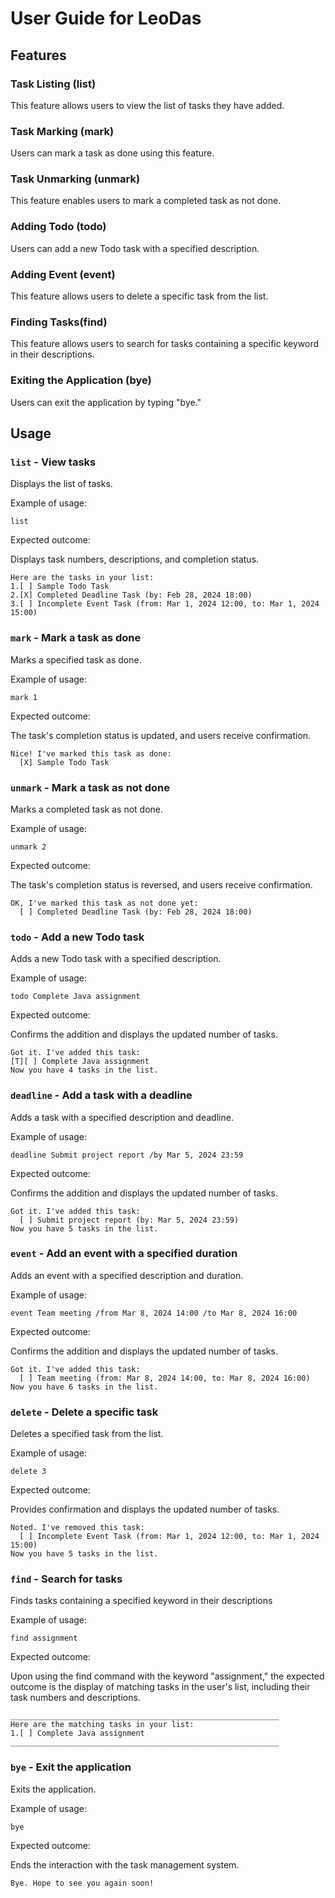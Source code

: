 # User Guide for LeoDas

## Features 

### Task Listing (list)

This feature allows users to view the list of tasks they have added.

### Task Marking (mark)

Users can mark a task as done using this feature.

### Task Unmarking (unmark)

This feature enables users to mark a completed task as not done.

### Adding Todo (todo)

Users can add a new Todo task with a specified description.

### Adding Event (event)

This feature allows users to delete a specific task from the list.

### Finding Tasks(find)

This feature allows users to search for tasks containing a specific keyword in their descriptions.

### Exiting the Application (bye)

Users can exit the application by typing "bye."

## Usage

### `list` - View tasks

Displays the list of tasks.

Example of usage: 

`list`

Expected outcome:

Displays task numbers, descriptions, and completion status.

```
Here are the tasks in your list:
1.[ ] Sample Todo Task
2.[X] Completed Deadline Task (by: Feb 28, 2024 18:00)
3.[ ] Incomplete Event Task (from: Mar 1, 2024 12:00, to: Mar 1, 2024 15:00)

```

### `mark` - Mark a task as done

Marks a specified task as done.

Example of usage: 

`mark 1`

Expected outcome:

The task's completion status is updated, and users receive confirmation.

```
Nice! I've marked this task as done:
  [X] Sample Todo Task
```

### `unmark` - Mark a task as not done

Marks a completed task as not done.

Example of usage: 

`unmark 2`

Expected outcome:

The task's completion status is reversed, and users receive confirmation.

```
OK, I've marked this task as not done yet:
  [ ] Completed Deadline Task (by: Feb 28, 2024 18:00)
```

### `todo` - Add a new Todo task

Adds a new Todo task with a specified description.

Example of usage: 

`todo Complete Java assignment`

Expected outcome:

Confirms the addition and displays the updated number of tasks.

```
Got it. I've added this task:
[T][ ] Complete Java assignment
Now you have 4 tasks in the list.
```
### `deadline` - Add a task with a deadline

Adds a task with a specified description and deadline.

Example of usage: 

`deadline Submit project report /by Mar 5, 2024 23:59`

Expected outcome:

Confirms the addition and displays the updated number of tasks.

```
Got it. I've added this task:
  [ ] Submit project report (by: Mar 5, 2024 23:59)
Now you have 5 tasks in the list.
```
### `event` - Add an event with a specified duration

Adds an event with a specified description and duration.

Example of usage: 

`event Team meeting /from Mar 8, 2024 14:00 /to Mar 8, 2024 16:00`

Expected outcome:

Confirms the addition and displays the updated number of tasks.

```
Got it. I've added this task:
  [ ] Team meeting (from: Mar 8, 2024 14:00, to: Mar 8, 2024 16:00)
Now you have 6 tasks in the list.
```
### `delete` - Delete a specific task

Deletes a specified task from the list.

Example of usage: 

`delete 3`

Expected outcome:

Provides confirmation and displays the updated number of tasks.

```
Noted. I've removed this task: 
  [ ] Incomplete Event Task (from: Mar 1, 2024 12:00, to: Mar 1, 2024 15:00)
Now you have 5 tasks in the list.
```
### `find` - Search for tasks

Finds tasks containing a specified keyword in their descriptions

Example of usage: 

`find assignment`

Expected outcome:

Upon using the find command with the keyword "assignment," the expected outcome is the display of matching tasks in the user's list, including their task numbers and descriptions.

```
____________________________________________________________
Here are the matching tasks in your list:
1.[ ] Complete Java assignment
____________________________________________________________
```

### `bye` - Exit the application

Exits the application.

Example of usage: 

`bye`

Expected outcome:

Ends the interaction with the task management system.

```
Bye. Hope to see you again soon!
```

